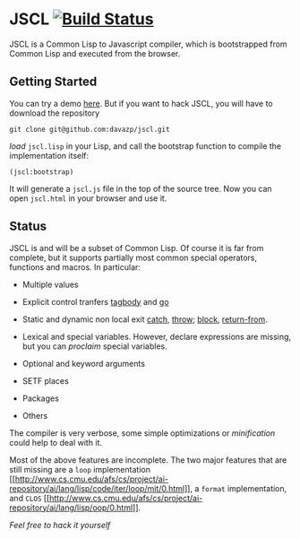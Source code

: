 # JSCL	[![Build Status](https://travis-ci.org/davazp/jscl.svg?branch=master)](https://travis-ci.org/davazp/jscl)

JSCL is a Common Lisp to Javascript compiler, which is bootstrapped
from Common Lisp and executed from the browser.

## Getting Started

You can try a demo [here](http://davazp.net/jscl/jscl.html). But if
you want to hack JSCL, you will have to download the repository

    git clone git@github.com:davazp/jscl.git

*load* `jscl.lisp` in your Lisp, and call the bootstrap function to
compile the implementation itself:

    (jscl:bootstrap)

It will generate a `jscl.js` file in the top of the source tree. Now
you can open `jscl.html` in your browser and use it.

## Status

JSCL is and will be a subset of Common Lisp. Of course it is far from
complete, but it supports partially most common special operators,
functions and macros. In particular:

- Multiple values

- Explicit control tranfers
  [tagbody](http://www.lispworks.com/documentation/HyperSpec/Body/s_tagbod.htm)
  and [go](http://www.lispworks.com/documentation/HyperSpec/Body/s_go.htm)

- Static and dynamic non local exit [catch](http://www.lispworks.com/documentation/HyperSpec/Body/s_catch.htm), 
  [throw](http://www.lispworks.com/documentation/HyperSpec/Body/s_throw.htm); 
  [block](http://www.lispworks.com/documentation/HyperSpec/Body/s_block.htm),
  [return-from](http://www.lispworks.com/documentation/HyperSpec/Body/s_ret_fr.htm).

- Lexical and special variables. However, declare expressions are
  missing, but you can *proclaim* special variables.

- Optional and keyword arguments

- SETF places

- Packages

- Others

The compiler is very verbose, some simple optimizations or
*minification* could help to deal with it.

Most of the above features are incomplete. The two major features that are still missing are a `loop` implementation
[[http://www.cs.cmu.edu/afs/cs/project/ai-repository/ai/lang/lisp/code/iter/loop/mit/0.html]], a `format`
implementation, and `CLOS` [[http://www.cs.cmu.edu/afs/cs/project/ai-repository/ai/lang/lisp/oop/0.html]].

*Feel free to hack it yourself*
